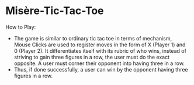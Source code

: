 # Misère-Tic-Tac-Toe
How to Play:
- The game is similar to ordinary tic tac toe in terms of mechanism, Mouse Clicks are used to register moves in the form of X (Player 1) and 0 (Player 2).
It differentiates itself with its rubric of who wins, instead of striving to gain three figures in a row, the user must do the exact opposite. A user must corner their opponent into having three in a row.
- Thus, if done successfully, a user can win by the opponent having three figures in a row.
